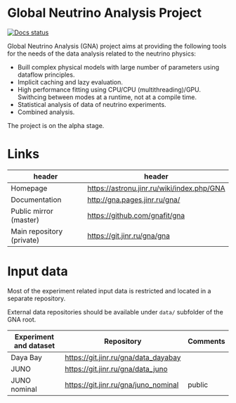 # Global Neutrino Analysis Project

[![Docs status](https://git.jinr.ru/gna/gna/badges/master/pipeline.svg)](https://git.jinr.ru/gna/gna/commits/master)

Global Neutrino Analysis (GNA) project aims at providing the following tools for 
the needs of the data analysis related to the neutrino physics:

*  Buill complex physical models with large number of parameters using dataflow 
   principles. 
*  Implicit caching and lazy evaluation.
*  High performance fitting using CPU/CPU (multithreading)/GPU. 
   Swithcing between modes at a runtime, not at a compile time.
*  Statistical analysis of data of neutrino experiments.
*  Combined analysis.

The project is on the alpha stage.

# Links

| header                    | header                                     |
| ------                    | ------                                     |
| Homepage                  | https://astronu.jinr.ru/wiki/index.php/GNA |
| Documentation             | http://gna.pages.jinr.ru/gna/              |
| Public mirror (master)    | https://github.com/gnafit/gna              |
| Main repository (private) | https://git.jinr.ru/gna/gna                |

# Input data

Most of the experiment related input data is restricted and located in a separate
repository.

External data repositories should be available under `data/` subfolder of the 
GNA root.

| Experiment and dataset  | Repository                                 | Comments |
| ------                  | ------                                     | --- | 
| Daya Bay                | https://git.jinr.ru/gna/data_dayabay       | |
| JUNO                    | https://git.jinr.ru/gna/data_juno          | |
| JUNO nominal            | https://git.jinr.ru/gna/juno_nominal       | public |
